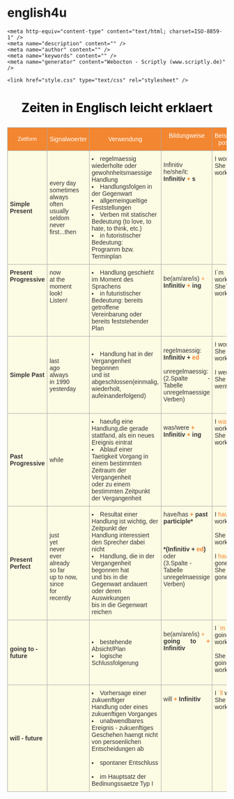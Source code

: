 # english4u

<!DOCTYPE html PUBLIC "-//W3C//DTD XHTML 1.0 Transitional//EN" "http://www.w3.org/TR/xhtml1/DTD/xhtml1-transitional.dtd">
<html xmlns="http://www.w3.org/1999/xhtml" xml:lang="de" lang="de">

<head>
     

    <meta http-equiv="content-type" content="text/html; charset=ISO-8859-1" />
    <meta name="description" content="" />
    <meta name="author" content="" />
    <meta name="keywords" content="" />
    <meta name="generator" content="Webocton - Scriptly (www.scriptly.de)" />

    <link href="style.css" type="text/css" rel="stylesheet" />
    
    
</head>    <center><h1 style="color: #000000;"><p>Zeiten in Englisch leicht erklaert</p> </h1></center>
    

<body>
<style type="text/css">
.tg  {border-collapse:collapse;border-spacing:0;border-color:#aaa;}
.tg td{font-family:Arial, sans-serif;font-size:14px;padding:10px 5px;border-style:solid;border-width:1px;overflow:hidden;word-break:normal;border-color:#aaa;color:#333;background-color:#fff;}
.tg th{font-family:Arial, sans-serif;font-size:14px;font-weight:normal;padding:10px 5px;border-style:solid;border-width:1px;overflow:hidden;word-break:normal;border-color:#aaa;color:#fff;background-color:#f38630;}
.tg .tg-j2zy{background-color:#FCFBE3;vertical-align:top}
.tg .tg-k6pi{font-size:12px}
.tg .tg-yw4l{vertical-align:top}
.tg .tg-z2zr{background-color:#FCFBE3}
</style>
<table align="center" class="tg">
  <tr>
    <th class="tg-k6pi">Zeitform</th>
    <th class="tg-031e">Signalwoerter</th>
    <th class="tg-031e">Verwendung</th>
    <th class="tg-yw4l">Bildungweise</th>
    <th class="tg-yw4l">Beispiele positiv</th>
    <th class="tg-yw4l">Beispiele negativ</th>
    <th class="tg-yw4l">Beipiele Frage</th>
  </tr>
  <tr>
    <td class="tg-z2zr"><b>Simple Present</b></td>
    <td class="tg-z2zr">every day <br />sometimes<br />always <br />often <br />usually <br />seldom <br />never <br />first...then</td> 
    <td class="tg-z2zr"><li>regelmaessig wiederholte oder <br />gewohnheitsmaessige Handlung</li>  <li>Handlungsfolgen in der Gegenwart</li> <li> allgemeingueltige Feststellungen</li> <li> Verben mit statischer
                         <br />Bedeutung (to love, to hate, to think, etc.)</li> <li> in futoristischer Bedeutung: <br /> Programm bzw. Terminplan</li></td>
    <td class="tg-j2zy"><p align="justify">Infinitiv <br />he/she/it:<br /><b>Infinitiv <font color="#f38630">+</font> s</b></center></td></p>  
    <td class="tg-j2zy">I work. <br /> She work<font color="#f38630">s</font></td>
    <td class="tg-j2zy">I don´t work. <br /> She doe<font color="#f38630">s</font>´nt work</font> </td></td>
    <td class="tg-j2zy">Do I work? <br />Doe<font color="#f38630">s</font> she work?</font> </td></td></td>
  </tr>
  <tr>
    <td class="tg-j2zy"><b>Present Progressive</b></td>
    <td class="tg-j2zy">now<br />at the moment<br />look! <br />Listen! <br /></td></td>
    <td class="tg-j2zy"><li>Handlung geschieht im Moment des Sprachens</li>  <li>in futuristischer Bedeutung:  bereits getroffene <br />Vereinbarung oder bereits feststehender Plan<br /></li> 
    <td class="tg-j2zy"><p align="justify">be(am/are/is) <font color="#f38630">+</font><b><br />Infinitiv <font color="#f38630">+</font> ing</b></center></td></p></td>
    <td class="tg-j2zy">I´m work<font color="#f38630">ing</font><br />She´s</font> work<font color="#f38630">ing</font></td>
    <td class="tg-j2zy">I´m not work<font color="#f38630">ing</font>. <br /> She isn´t work<font color="#f38630">ing</font></td>
    <td class="tg-j2zy">Am I work<font color="#f38630">ing</font>? <br />Is she work<font color="#f38630">ing</font>?</font></td></td>
  </tr>
  <tr>
    <td class="tg-z2zr"><b>Simple Past</b></td>
    <td class="tg-z2zr">last <br />ago<br />always <br />in 1990 <br />yesterday   </td>
    <td class="tg-z2zr"><li>Handlung hat in der Vergangenheit begonnen <br />und ist abgeschlossen(einmalig, wiederholt, <br />aufeinanderfolgend)</td>
    <td class="tg-j2zy"><p align="justify"> regelmaessig: <br /> <b>Infinitiv + <font color="#f38630">ed</font></b> <br /><br />unregelmaessig: <br />(2.Spalte - Tabelle <br />unregelmaessige<br />Verben)
    <td class="tg-j2zy">I work<font color="#f38630">ed</font>. <br /> She work<font color="#f38630">ed</font> <br /><br />I went.<br />She went.
    <td class="tg-j2zy">I <font color="#f38630">did</font> not work. <br /> She <font color="#f38630">did</font> not work <br /> <br />I <font color="#f38630">did</font> not go. <br />She <font color="#f38630">did</font> not go.</td></td>
    <td class="tg-j2zy"><font color="#f38630">Did</font> I work? <br /><font color="#f38630">Did</font> she work? <br /><br /><font color="#f38630">Did</font> I go? <br /><font color="#f38630">Did</font> she go?</td></td>
     </tr>
  </tr>
    <td class="tg-z2zr"><b>Past Progressive</b></td>
    <td class="tg-z2zr">while </td>
    <td class="tg-z2zr"><li>haeufig eine Handlung,die gerade stattfand, als ein neues Ereignis eintrat <br /><li> Ablauf einer Taetigkeit Vorgang in einem bestimmten Zeitraum der Vergangenheit<br />oder zu einem bestimmten Zeitpunkt der Vergangenheit</li></td>
    <td class="tg-j2zy"><p align="justify">was/were <font color="#f38630"><b>+</b></font><b><br />Infinitiv <font color="#f38630">+</font> ing</b></center></td></p></td>
    <td class="tg-j2zy">I <font color="#f38630">was</font> working. <br /> She <font color="#f38630">was</font> working </td>
    <td class="tg-j2zy">I <font color="#f38630">wasn´t</font> working. <br /> She <font color="#f38630">wasn´t</font> working. </td>
    <td class="tg-j2zy"><font color="#f38630">Was</font> I working? <br /><font color="#f38630">Was</font> she working? <br /><br /><font color="#f38630"></td>
    </tr>
  </tr>
    <td class="tg-z2zr"><b>Present Perfect</b></td>
    <td class="tg-z2zr"><br />just<br />yet <br />never <br />ever <br /> already <br />so far <br /> up to now, <br /> since <br /> for <br /> recently  </td>
    <td class="tg-z2zr"><li> Resultat einer Handlung ist wichtig, der Zeitpunkt der <br />Handlung interessiert den Sprecher dabei nicht <li>Handlung, die in der Vergangenheit begonnen hat <br />und bis in die Gegenwart andauert oder deren Auswirkungen <br />bis in die Gegenwart reichen</li></td>
    <td class="tg-j2zy"> have/has <font color="#f38630"><b>+</b></font> <b> past participle*</b> <br /> <b><br /> <br /><br />*(Infinitiv + <font color="#f38630">ed</font>)</b> oder <br />(3.Spalte - Tabelle unregelmaessige Verben)
    <td class="tg-j2zy">I <font color="#f38630">have</font> work<font color="#f38630">ed</font>. <br /> <br />She <font color="#f38630"> has</font> work<font color="#f38630">ed</font>.<br /><br />I <font color="#f38630">have</font> gone .<br />She <font color="#f38630">has</font>  gone
    <td class="tg-j2zy">I <font color="#f38630">haven´t</font> work<font color="#f38630">ed</font>. <br /><br /> She <font color="#f38630">hasn´t</font> work<font color="#f38630">ed</font> <br /> <br />I <font color="#f38630">haven´t</font> gone. <br />She <font color="#f38630">hasn´t</font>gone.</td></td>
    <td class="tg-j2zy"><font color="#f38630">Have</font> I work<font color="#f38630">ed</font>? <br /><font color="#f38630"><br />Has</font> she work<font color="#f38630">ed</font>? <br /><br /> <font color="#f38630">Have</font> I gone? <br /><font color="#f38630">Has</font> she gone?</td></td>
    </tr>
  </tr>
    <td class="tg-z2zr"><b>going to - <br /> future</b></td>
    <td class="tg-z2zr"></td>
    <td class="tg-z2zr"><li>bestehende Absicht/Plan<li> logische Schlussfolgerung</li></td>
    <td class="tg-j2zy"><p align="justify">be(am/are/is) <font color="#f38630">+</font><b><br />going to <font color="#f38630">+</font> Infinitiv</b></center></td></p></td>
    <td class="tg-j2zy">I <font color="#f38630">´m</font>  going to work. <br /> <br />She <font color="#f38630">´s </font> going to work </td>
    <td class="tg-j2zy">I <font color="#f38630">´m</font> not going to work. <br /> <br />She <font color="#f38630">´s</font> not going to work <br /> </td>
    <td class="tg-j2zy"><font color="#f38630">Am</font> I going to work? <br /><br /><font color="#f38630">Is</font> she going to work? <br /></td>
    </tr>
  </tr>
    <td class="tg-z2zr"><b>will - future</b></td>
    <td class="tg-z2zr"></td>
    <td class="tg-z2zr"><li>Vorhersage einer zukuenftiger<br />Handlung oder eines zukuenftigen Vorganges <br /><li> unabwendbares Ereignis - zukuenftiges Geschehen haengt nicht von persoenlichen Entscheidungen ab</li> <br /><li> spontaner Entschluss</li><br /><li>im Hauptsatz der Bedinungssaetze Typ I</li></td>
    <td class="tg-j2zy"><p align="justify"> will  <b><font color="#f38630">+</font> Infinitiv </b></td>
    <td class="tg-j2zy">I <font color="#f38630">´ll</font> work. <br /> She <font color="#f38630">´ll</font> work </td>
    <td class="tg-j2zy">I <font color="#f38630">won´t</font> work. <br /> She <font color="#f38630">won´t </font> work <br /></td></td>
    <td class="tg-j2zy"><font color="#f38630">Will</font> I work? <br /><font color="#f38630">Will</font> she work? <br /></td>
    
  </tr>
  </tr>
</table>

        




</body>
</html>

